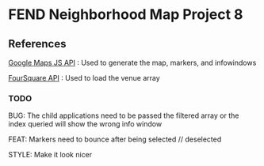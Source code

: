 # FEND Neighborhood Map Project 8

## References

[Google Maps JS API](https://developers.google.com/maps/documentation/javascript/tutorial) : Used to generate the map, markers, and infowindows

[FourSquare API](https://foursquare.com/developers/apps) : Used to load the venue array

### TODO

BUG: The child applications need to be passed the filtered array or the index queried will show the wrong info window

FEAT: Markers need to bounce after being selected // deselected

STYLE: Make it look nicer